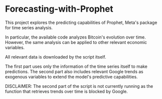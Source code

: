 # Forecasting-with-Prophet
This project explores the predicting capabilities of Prophet, Meta's package for time series analysis.

In particular, the available code analyzes Bitcoin's evolution over time. However, the same analysis can be applied to other relevant economic variables.

All relevant data is downloaded by the script itself.

The first part uses only the information of the time series itself to make predictions. The second part also includes relevant Google trends as exogenous variables to extend the model's predictive capabilities.

DISCLAIMER: The second part of the script is not currently running as the function that retrieves trends over time is blocked by Google.
